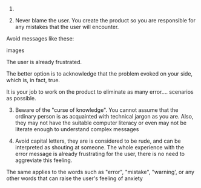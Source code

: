 1. 



   2. Never blame the user. You create the product so you are responsible for any mistakes that the user will encounter.

Avoid messages like these:

images

The user is already frustrated.

The better option is to acknowledge that the problem evoked on your side, which is, in fact, true.

It is your job to work on the product to eliminate as many error.... scenarios as possible.

   3. Beware of the "curse of knowledge". You cannot assume that the ordinary person is as acquainted with technical jargon as you are. Also, they may not have the suitable computer literacy or even may not be literate enough to understand complex messages

1. Avoid capital letters, they are is considered to be rude, and can be interpreted as shouting at someone. The whole experience with the error message is already frustrating for the user, there is no need to aggreviate this feeling. 

The same applies to the words such as "error", "mistake", "warning', or any other words that can  raise the user's feeling of anxiety